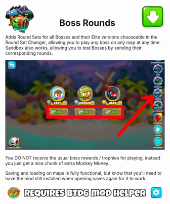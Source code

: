 <a href="https://github.com/doombubbles/boss-rounds/releases/latest/download/BossRounds.dll">
    <img align="left" alt="Icon" height="90" src="Icon.png">
    <img align="right" alt="Download" height="75" src="https://raw.githubusercontent.com/gurrenm3/BTD-Mod-Helper/master/BloonsTD6%20Mod%20Helper/Resources/DownloadBtn.png">
</a>

<h1 align="center">Boss Rounds</h1>

Adds Round Sets for all Bosses and their Elite versions chooseable in the Round Set Changer, allowing you to play any boss on any map at any time. Sandbox also works, allowing you to test Bosses by sending their corresponding rounds.

![screenshot](screenshot.png)

You DO NOT receive the usual boss rewards / trophies for playing, instead you just get a nice chunk of extra Monkey Money.

Saving and loading on maps is fully functional, but know that you'll need to have the mod still installed when opening saves again for it to work.

[![Requires BTD6 Mod Helper](https://raw.githubusercontent.com/gurrenm3/BTD-Mod-Helper/master/banner.png)](https://github.com/gurrenm3/BTD-Mod-Helper#readme)